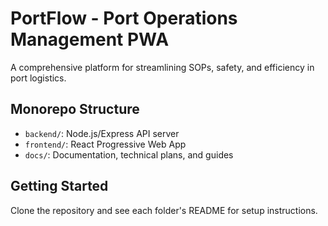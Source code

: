 # PortFlow - Port Operations Management PWA

A comprehensive platform for streamlining SOPs, safety, and efficiency in port logistics.

## Monorepo Structure

- `backend/`: Node.js/Express API server
- `frontend/`: React Progressive Web App
- `docs/`: Documentation, technical plans, and guides

## Getting Started

Clone the repository and see each folder's README for setup instructions.
